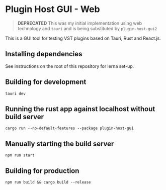 # Plugin Host GUI - Web
> **DEPRECATED** This was my initial implementation using web technology and `tauri` and is being substituted by
> `plugin-host-gui2`
> 

This is a GUI tool for testing VST plugins based on Tauri, Rust and React.js.

## Installing dependencies
See instructions on the root of this repository for lerna set-up.

## Building for development
```shell
tauri dev
```

## Running the rust app against localhost without build server
```shell
cargo run --no-default-features --package plugin-host-gui
```

## Manually starting the build server
```shell
npm run start
```

## Building for production
```shell
npm run build && cargo build --release
```